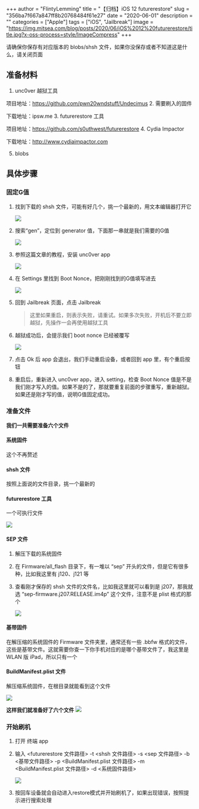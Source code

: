 +++
author = "FlintyLemming"
title = "【归档】iOS 12 futurerestore"
slug = "356ba7f667a847ff8b20768484f61e27"
date = "2020-06-01"
description = ""
categories = ["Apple"]
tags = ["iOS", "Jailbreak"]
image = "https://img.mitsea.com/blog/posts/2020/06/iOS%2012%20futurerestore/title.jpg?x-oss-process=style/ImageCompress"
+++

请确保你保存有对应版本的 blobs/shsh 文件，如果你没保存或者不知道这是什么，请关闭页面

## 准备材料

1. unc0ver 越狱工具

项目地址：https://github.com/pwn20wndstuff/Undecimus
2. 需要刷入的固件

下载地址：ipsw.me
3. futurerestore 工具

项目地址：https://github.com/s0uthwest/futurerestore
4. Cydia Impactor

下载地址：http://www.cydiaimpactor.com

5. blobs

## 具体步骤
### 固定G值
1. 找到下载的 shsh 文件，可能有好几个，挑一个最新的，用文本编辑器打开它

    ![](https://img.mitsea.com/blog/posts/2020/06/iOS%2012%20futurerestore/1.jpg?x-oss-process=style/ImageCompress)
2. 搜索“gen”，定位到 generator 值，下面那一串就是我们需要的G值

    ![](https://img.mitsea.com/blog/posts/2020/06/iOS%2012%20futurerestore/2.jpg?x-oss-process=style/ImageCompress)
3. 参照这篇文章的教程，安装 unc0ver app

    ![](https://img.mitsea.com/blog/posts/2020/06/iOS%2012%20futurerestore/3.jpg?x-oss-process=style/ImageCompress)
4. 在 Settings 里找到 Boot Nonce，把刚刚找到的G值填写进去

    ![](https://img.mitsea.com/blog/posts/2020/06/iOS%2012%20futurerestore/4.jpg?x-oss-process=style/ImageCompress)
5. 回到 Jailbreak 页面，点击 Jailbreak
    > 这里如果重启，则表示失败，请重试。如果多次失败，开机后不要立即越狱，先操作一会再使用越狱工具
6. 越狱成功后，会提示我们 boot nonce 已经被覆写

    ![](https://img.mitsea.com/blog/posts/2020/06/iOS%2012%20futurerestore/5.jpg?x-oss-process=style/ImageCompress)
7. 点击 Ok 后 app 会退出，我们手动重启设备，或者回到 app 里，有个重启按钮
8. 重启后，重新进入 unc0ver app，进入 setting，检查 Boot Nonce 值是不是我们刚才写入的值。如果不是的了，那就要重复前面的步骤重写，重新越狱。如果还是刚才写的值，说明G值固定成功。

### 准备文件
**我们一共需要准备六个文件**
#### 系统固件
这个不再赘述
#### shsh 文件
按照上面说的文件目录，挑一个最新的
#### futurerestore 工具
一个可执行文件

![](https://img.mitsea.com/blog/posts/2020/06/iOS%2012%20futurerestore/6.jpg?x-oss-process=style/ImageCompress)
#### SEP 文件
1. 解压下载的系统固件
2. 在 Firmware/all_flash 目录下，有一堆以 “sep” 开头的文件，但是它有很多种，比如我这里有 j120、j121 等
3. 查看刚才保存的 shsh 文件的文件名，比如我这里就可以看到是 j207，那我就选 “sep-firmware.j207.RELEASE.im4p” 这个文件，注意不是 plist 格式的那个

    ![](https://img.mitsea.com/blog/posts/2020/06/iOS%2012%20futurerestore/7.jpg?x-oss-process=style/ImageCompress)
#### 基带固件
在解压缩的系统固件的 Firmware 文件夹里，通常还有一些 .bbfw 格式的文件，这些是基带文件。这就需要你查一下你手机对应的是哪个基带文件了，我这里是 WLAN 版 iPad，所以只有一个



#### BuildManifest.plist 文件
解压缩系统固件，在根目录就能看到这个文件

![](https://img.mitsea.com/blog/posts/2020/06/iOS%2012%20futurerestore/8.jpg?x-oss-process=style/ImageCompress)

**这样我们就准备好了六个文件**
![](https://img.mitsea.com/blog/posts/2020/06/iOS%2012%20futurerestore/9.jpg?x-oss-process=style/ImageCompress)

### 开始刷机
1. 打开 终端 app
2. 输入 <futurerestore 文件路径> -t <shsh 文件路径> -s <sep 文件路径> -b <基带文件路径> -p <BuildManifest.plist 文件路径> -m <BuildManifest.plist 文件路径> -d <系统固件路径>

    ![](https://img.mitsea.com/blog/posts/2020/06/iOS%2012%20futurerestore/10.jpg?x-oss-process=style/ImageCompress)
3. 按回车设备就会自动进入restore模式并开始刷机了，如果出现错误，按照提示进行搜索处理